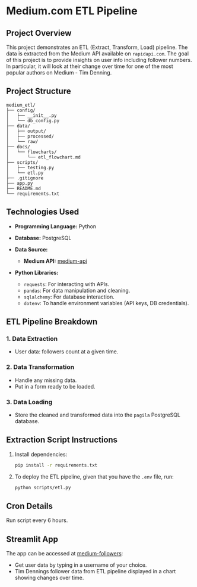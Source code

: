 # **Medium.com ETL Pipeline**

## **Project Overview**

This project demonstrates an ETL (Extract, Transform, Load) pipeline. The data is extracted from the Medium API available on `rapidapi.com`. The goal of this project is to provide insights on user info including follower numbers. In particular, it will look at their change over time for one of the most popular authors on Medium - Tim Denning.

## **Project Structure**
```
medium_etl/
├── config/
│   ├── __init__.py
│   └── db_config.py
├── data/
│   ├── output/
│   ├── processed/
│   └── raw/
├── docs/
│   └── flowcharts/
│       └── etl_flowchart.md
├── scripts/
│   ├── testing.py
│   └── etl.py
├── .gitignore
├── app.py
├── README.md
└── requirements.txt
```

## **Technologies Used**
- **Programming Language:** Python
- **Database:** PostgreSQL
- **Data Source:**
  - **Medium API:** [medium-api](https://medium2.p.rapidapi.com/)

- **Python Libraries:**
  - `requests`: For interacting with APIs.
  - `pandas`: For data manipulation and cleaning.
  - `sqlalchemy`: For database interaction.
  - `dotenv`: To handle environment variables (API keys, DB credentials).

## **ETL Pipeline Breakdown**

### **1. Data Extraction**
- User data: followers count at a given time.
  
### **2. Data Transformation**
- Handle any missing data.
- Put in a form ready to be loaded.

### **3. Data Loading**
- Store the cleaned and transformed data into the `pagila` PostgreSQL database.

## **Extraction Script Instructions**
1. Install dependencies:
   ```bash
   pip install -r requirements.txt
   ```
2. To deploy the ETL pipeline, given that you have the `.env` file, run:

   ```bash
   python scripts/etl.py
   ```

## **Cron Details**
Run script every 6 hours.

## **Streamlit App**
The app can be accessed at [medium-followers](https://medium-followers.streamlit.app/):
- Get user data by typing in a username of your choice.
- Tim Dennings follower data from ETL pipeline displayed in a chart showing changes over time.
